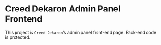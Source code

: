 # Creed Dekaron Admin Panel Frontend

This project is `Creed Dekaron`'s admin panel front-end page. Back-end code is protected.
                    